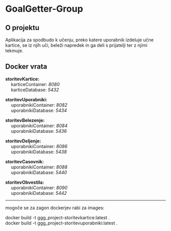 # GoalGetter-Group

## O projektu
Aplikacija za spodbudo k učenju, preko katere uporabnik izdeluje učne kartice,
se iz njih uči, beleži napredek in ga deli s prijatelji ter z njimi tekmuje. 


## Docker vrata
**storitevKartice:** \
&emsp; karticeContainer: *8080* \
&emsp; karticeDatabase: *5432*

**storitevUporabniki:** \
&emsp; uporabnikiContainer: *8082* \
&emsp; uporabnikiDatabase: *5434*

**storitevBelezenje:** \
&emsp; uporabnikiContainer: *8084* \
&emsp; uporabnikiDatabase: *5436*

**storitevDeljenje:** \
&emsp; uporabnikiContainer: *8086* \
&emsp; uporabnikiDatabase: *5438*

**storitevCasovnik:** \
&emsp; uporabnikiContainer: *8088* \
&emsp; uporabnikiDatabase: *5440*

**storitevObvestila:** \
&emsp; uporabnikiContainer: *8090* \
&emsp; uporabnikiDatabase: *5442*

---
mogoče se za zagon dockerjev rabi za images:

docker build -t ggg_project-storitevkartice:latest . \
docker build -t ggg_project-storitevuporabniki:latest .